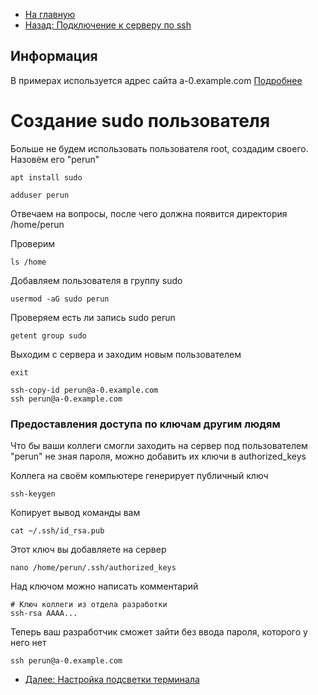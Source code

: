 * [На главную](README.md)
* [Назад: Подключение к серверу по ssh](ssh.md)

## Информация
В примерах используется адрес сайта a-0.example.com [Подробнее](hostname.md)

# Создание sudo пользователя
Больше не будем использовать пользователя root, создадим своего. Назовём его "perun"

```
apt install sudo
```

```
adduser perun
```
Отвечаем на вопросы, после чего должна появится директория /home/perun

Проверим
```
ls /home
```

Добавляем пользователя в группу sudo
```
usermod -aG sudo perun
```

Проверяем есть ли запись sudo perun
```
getent group sudo
```

Выходим с сервера и заходим новым пользователем
```
exit
```

```
ssh-copy-id perun@a-0.example.com
ssh perun@a-0.example.com
```

### Предоставления доступа по ключам другим людям

Что бы ваши коллеги смогли заходить на сервер под пользователем "perun" не зная пароля, можно добавить их ключи в authorized_keys

Коллега на своём компьютере генерирует публичный ключ
```
ssh-keygen
```

Копирует вывод команды вам
```
cat ~/.ssh/id_rsa.pub 
```

Этот ключ вы добавляете на сервер
```
nano /home/perun/.ssh/authorized_keys
```

Над ключом можно написать комментарий
```
# Ключ коллеги из отдела разработки
ssh-rsa AAAA...
```

Теперь ваш разработчик сможет зайти без ввода пароля, которого у него нет
```
ssh perun@a-0.example.com
```

* [Далее: Настройка подсветки терминала](bashrc.md)